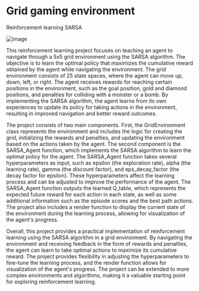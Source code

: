 # Grid gaming environment
Reinforcement learning
SARSA

![image](https://user-images.githubusercontent.com/47351536/229378768-bb593c45-9ae4-468d-901f-7e20781f4ec7.png)


This reinforcement learning project focuses on teaching an agent to navigate through a 5x5 grid environment using the SARSA algorithm. The objective is to learn the optimal policy that maximizes the cumulative reward obtained by the agent while navigating the environment. The grid environment consists of 25 state spaces, where the agent can move up, down, left, or right. The agent receives rewards for reaching certain positions in the environment, such as the goal position, gold and diamond positions, and penalties for colliding with a monster or a bomb. By implementing the SARSA algorithm, the agent learns from its own experiences to update its policy for taking actions in the environment, resulting in improved navigation and better reward outcomes.

The project consists of two main components. First, the GridEnvironment class represents the environment and includes the logic for creating the grid, initializing the rewards and penalties, and updating the environment based on the actions taken by the agent. The second component is the SARSA_Agent function, which implements the SARSA algorithm to learn the optimal policy for the agent. The SARSA_Agent function takes several hyperparameters as input, such as epsilon (the exploration rate), alpha (the learning rate), gamma (the discount factor), and eps_decay_factor (the decay factor for epsilon). These hyperparameters affect the learning process and can be adjusted to improve the performance of the agent. The SARSA_Agent function outputs the learned Q_table, which represents the expected future reward for each action in each state, as well as some additional information such as the episode scores and the best path actions. The project also includes a render function to display the current state of the environment during the learning process, allowing for visualization of the agent's progress.

Overall, this project provides a practical implementation of reinforcement learning using the SARSA algorithm in a grid environment. By navigating the environment and receiving feedback in the form of rewards and penalties, the agent can learn to take optimal actions to maximize its cumulative reward. The project provides flexibility in adjusting the hyperparameters to fine-tune the learning process, and the render function allows for visualization of the agent's progress. The project can be extended to more complex environments and algorithms, making it a valuable starting point for exploring reinforcement learning.





